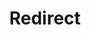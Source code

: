 ﻿---
layout: src/layouts/Redirect.astro
title: Redirect
redirect: https://yamldoc.liuyan.wang/docs/deployments/patterns/blue-green-deployments/blue-green-in-octopus-environments
pubDate:  2023-01-01
navSearch: false
navSitemap: false
navMenu: false
---

